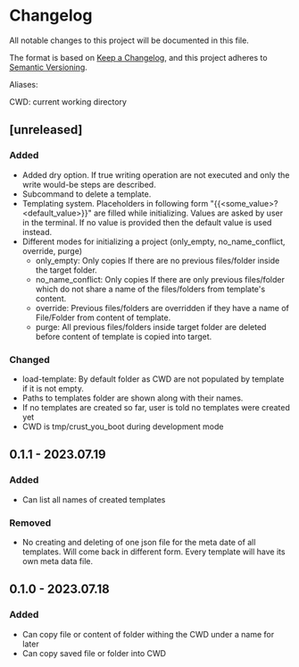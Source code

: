 # Changelog

All notable changes to this project will be documented in this file.

The format is based on [Keep a Changelog](https://keepachangelog.com/en/1.0.0/),
and this project adheres to [Semantic Versioning](https://semver.org/spec/v2.0.0.html).

Aliases:

CWD: current working directory

## [unreleased]

### Added 

- Added dry option. If true writing operation are not executed and only the write would-be steps are described.
- Subcommand to delete a template. 
- Templating system. Placeholders in following form "{{<some_value>?<default_value>}}" are filled while initializing.
  Values are asked by user in the terminal. If no value is provided then the default value is used instead.
- Different modes for initializing a project (only_empty, no_name_conflict, override, purge)
  - only_empty: Only copies If there are no previous files/folder inside the target folder.
  - no_name_conflict: Only copies If there are only previous files/folder
            which do not share a name of the files/folders from template's content.
  - override: Previous files/folders are overridden
            if they have a name of File/Folder from content of template.
  - purge: All previous files/folders inside target folder are deleted
            before content of template is copied into target.

### Changed 

- load-template: By default folder as CWD are not populated by template if it is not empty.
- Paths to templates folder are shown along with their names.
- If no templates are created so far, user is told no templates were created yet
- CWD is tmp/crust_you_boot during development mode

## 0.1.1 - 2023.07.19

### Added

- Can list all names of created templates

### Removed

- No creating and deleting of one json file for the meta date of all templates.
  Will come back in different form. Every template will have its own meta data file.

## 0.1.0 - 2023.07.18

### Added

- Can copy file or content of folder withing the CWD under a name for later 
- Can copy saved file or folder into CWD 


